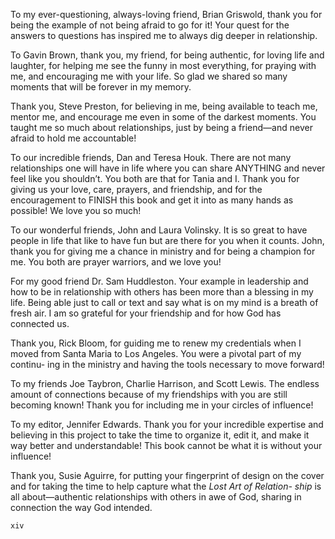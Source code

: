 To my ever-questioning, always-loving friend, Brian Griswold, thank you
for being the example of not being afraid to go for it! Your quest for the answers
to questions has inspired me to always dig deeper in relationship.

To Gavin Brown, thank you, my friend, for being authentic, for loving life
and laughter, for helping me see the funny in most everything, for praying with
me, and encouraging me with your life. So glad we shared so many moments that
will be forever in my memory.

Thank you, Steve Preston, for believing in me, being available to teach me,
mentor me, and encourage me even in some of the darkest moments. You taught
me so much about relationships, just by being a friend—and never afraid to hold
me accountable!

To our incredible friends, Dan and Teresa Houk. There are not many
relationships one will have in life where you can share ANYTHING and never
feel like you shouldn’t. You both are that for Tania and I. Thank you for giving
us your love, care, prayers, and friendship, and for the encouragement to FINISH
this book and get it into as many hands as possible! We love you so much!

To our wonderful friends, John and Laura Volinsky. It is so great to have
people in life that like to have fun but are there for you when it counts. John,
thank you for giving me a chance in ministry and for being a champion for me.
You both are prayer warriors, and we love you!

For my good friend Dr. Sam Huddleston. Your example in leadership and
how to be in relationship with others has been more than a blessing in my life.
Being able just to call or text and say what is on my mind is a breath of fresh air.
I am so grateful for your friendship and for how God has connected us.

Thank you, Rick Bloom, for guiding me to renew my credentials when I
moved from Santa Maria to Los Angeles. You were a pivotal part of my continu-
ing in the ministry and having the tools necessary to move forward!

To my friends Joe Taybron, Charlie Harrison, and Scott Lewis. The endless
amount of connections because of my friendships with you are still becoming
known! Thank you for including me in your circles of influence!

To my editor, Jennifer Edwards. Thank you for your incredible expertise
and believing in this project to take the time to organize it, edit it, and make it
way better and understandable! This book cannot be what it is without your
influence!

Thank you, Susie Aguirre, for putting your fingerprint of design on the
cover and for taking the time to help capture what the _Lost Art of Relation-
ship_ is all about—authentic relationships with others in awe of God, sharing in
connection the way God intended.

```
xiv
```
